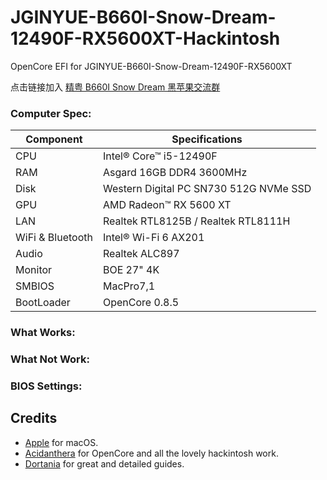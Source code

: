 # JGINYUE-B660I-Snow-Dream-12490F-RX5600XT-Hackintosh
OpenCore EFI for JGINYUE-B660I-Snow-Dream-12490F-RX5600XT

点击链接加入 [精粤 B660I Snow Dream 黑苹果交流群](https://jq.qq.com/?_wv=1027&k=NBj9mNYo)

### Computer Spec:

| Component        | Specifications                         |
| ---------------- | -------------------------------------- |
| CPU              | Intel® Core™ i5-12490F                 |
| RAM              | Asgard 16GB DDR4 3600MHz               |
| Disk             | Western Digital PC SN730 512G NVMe SSD |
| GPU              | AMD Radeon™ RX 5600 XT                 |
| LAN              | Realtek RTL8125B / Realtek RTL8111H    |
| WiFi & Bluetooth | Intel® Wi-Fi 6 AX201                   |
| Audio            | Realtek ALC897                         |
| Monitor          | BOE 27" 4K                             |
| SMBIOS           | MacPro7,1                              |
| BootLoader       | OpenCore 0.8.5                         |

### What Works:



### What Not Work:



### BIOS Settings:



## Credits

- [Apple](https://apple.com) for macOS.
- [Acidanthera](https://github.com/acidanthera) for OpenCore and all the lovely hackintosh work.
- [Dortania](https://github.com/dortania) for great and detailed guides.
